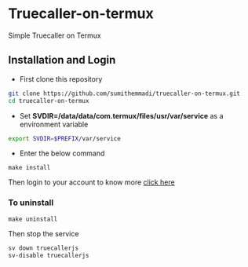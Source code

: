 # Truecaller-on-termux
Simple Truecaller on Termux

## Installation and Login

- First clone this repository 
```bash
git clone https://github.com/sumithemmadi/truecaller-on-termux.git
cd truecaller-on-termux
```

- Set **SVDIR=/data/data/com.termux/files/usr/var/service** as a environment variable
```bash
export SVDIR=$PREFIX/var/service
```

- Enter the below command 
```
make install
```
Then login to your account to know more [click here](https://github.com/sumithemmadi/truecallerjs#command-line-usage)

### To uninstall 
```
make uninstall
```

Then stop the service
```bash
sv down truecallerjs
sv-disable truecallerjs
```
